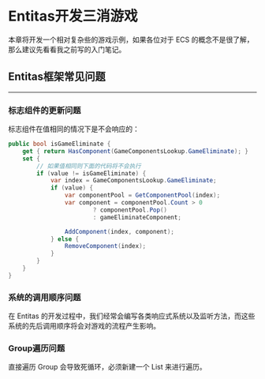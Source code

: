 # Entitas开发三消游戏

本章将开发一个相对复杂些的游戏示例，如果各位对于 ECS 的概念不是很了解，那么建议先看看我之前写的入门笔记。

## Entitas框架常见问题

---

### 标志组件的更新问题

标志组件在值相同的情况下是不会响应的：

```csharp
public bool isGameEliminate {
    get { return HasComponent(GameComponentsLookup.GameEliminate); }
    set {
        // 如果值相同则下面的代码将不会执行
        if (value != isGameEliminate) {
            var index = GameComponentsLookup.GameEliminate;
            if (value) {
                var componentPool = GetComponentPool(index);
                var component = componentPool.Count > 0
                        ? componentPool.Pop()
                        : gameEliminateComponent;

                AddComponent(index, component);
            } else {
                RemoveComponent(index);
            }
        }
    }
}
```

### 系统的调用顺序问题

在 Entitas 的开发过程中，我们经常会编写各类响应式系统以及监听方法，而这些系统的先后调用顺序将会对游戏的流程产生影响。

### Group遍历问题

直接遍历 Group 会导致死循环，必须新建一个 List 来进行遍历。